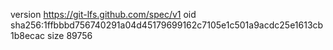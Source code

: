 version https://git-lfs.github.com/spec/v1
oid sha256:1ffbbbd756740291a04d45179699162c7105e1c501a9acdc25e1613cb1b8ecac
size 89756
